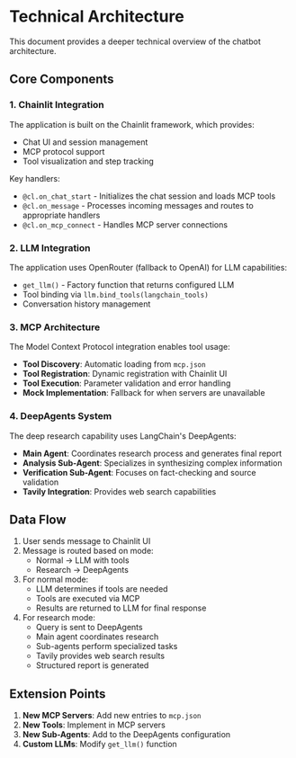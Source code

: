 # Technical Architecture

This document provides a deeper technical overview of the chatbot architecture.

## Core Components

### 1. Chainlit Integration
The application is built on the Chainlit framework, which provides:
- Chat UI and session management
- MCP protocol support
- Tool visualization and step tracking

Key handlers:
- `@cl.on_chat_start` - Initializes the chat session and loads MCP tools
- `@cl.on_message` - Processes incoming messages and routes to appropriate handlers
- `@cl.on_mcp_connect` - Handles MCP server connections

### 2. LLM Integration
The application uses OpenRouter (fallback to OpenAI) for LLM capabilities:
- `get_llm()` - Factory function that returns configured LLM
- Tool binding via `llm.bind_tools(langchain_tools)`
- Conversation history management

### 3. MCP Architecture
The Model Context Protocol integration enables tool usage:
- **Tool Discovery**: Automatic loading from `mcp.json`
- **Tool Registration**: Dynamic registration with Chainlit UI
- **Tool Execution**: Parameter validation and error handling
- **Mock Implementation**: Fallback for when servers are unavailable

### 4. DeepAgents System
The deep research capability uses LangChain's DeepAgents:
- **Main Agent**: Coordinates research process and generates final report
- **Analysis Sub-Agent**: Specializes in synthesizing complex information
- **Verification Sub-Agent**: Focuses on fact-checking and source validation
- **Tavily Integration**: Provides web search capabilities

## Data Flow

1. User sends message to Chainlit UI
2. Message is routed based on mode:
   - Normal → LLM with tools
   - Research → DeepAgents
3. For normal mode:
   - LLM determines if tools are needed
   - Tools are executed via MCP
   - Results are returned to LLM for final response
4. For research mode:
   - Query is sent to DeepAgents
   - Main agent coordinates research
   - Sub-agents perform specialized tasks
   - Tavily provides web search results
   - Structured report is generated

## Extension Points

1. **New MCP Servers**: Add new entries to `mcp.json`
2. **New Tools**: Implement in MCP servers
3. **New Sub-Agents**: Add to the DeepAgents configuration
4. **Custom LLMs**: Modify `get_llm()` function
